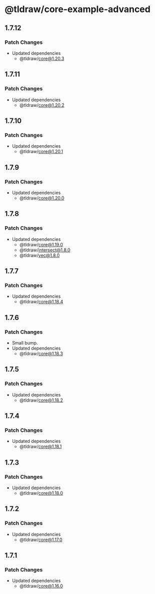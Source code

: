 # @tldraw/core-example-advanced

## 1.7.12

### Patch Changes

- Updated dependencies
  - @tldraw/core@1.20.3

## 1.7.11

### Patch Changes

- Updated dependencies
  - @tldraw/core@1.20.2

## 1.7.10

### Patch Changes

- Updated dependencies
  - @tldraw/core@1.20.1

## 1.7.9

### Patch Changes

- Updated dependencies
  - @tldraw/core@1.20.0

## 1.7.8

### Patch Changes

- Updated dependencies
  - @tldraw/core@1.19.0
  - @tldraw/intersect@1.8.0
  - @tldraw/vec@1.8.0

## 1.7.7

### Patch Changes

- Updated dependencies
  - @tldraw/core@1.18.4

## 1.7.6

### Patch Changes

- Small bump.
- Updated dependencies
  - @tldraw/core@1.18.3

## 1.7.5

### Patch Changes

- Updated dependencies
  - @tldraw/core@1.18.2

## 1.7.4

### Patch Changes

- Updated dependencies
  - @tldraw/core@1.18.1

## 1.7.3

### Patch Changes

- Updated dependencies
  - @tldraw/core@1.18.0

## 1.7.2

### Patch Changes

- Updated dependencies
  - @tldraw/core@1.17.0

## 1.7.1

### Patch Changes

- Updated dependencies
  - @tldraw/core@1.16.0
